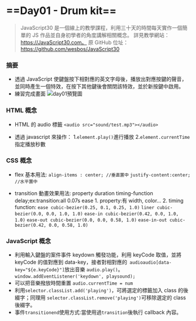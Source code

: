 # ==Day01 - Drum kit==

> JavaScript30 是一個線上的教學課程，利用三十天的時間每天實作一個簡單的 JS 作品並自身初學者的角度講解相關概念。
> 詳見教學網站：https://JavaScript30.com。
> 原 GitHub 位址：https://github.com/wesbos/JavaScript30

### 摘要

- 透過 JavaScript 使鍵盤按下相對應的英文字母後，播放出對應按鍵的聲音，並同時產生一個特效，在按下其他鍵後會關閉該特效，並於新按鍵中啟用。
- 練習完成畫面
  ![day01預覽圖](https://i.imgur.com/JsjKugV.jpg)

### HTML 概念

- HTML 的 audio 標籤
  `<audio src="sound/test.mp3"></audio>`

- 透過 javascript 來操作： 1.`element.play()`進行播放 2.`element.currentTime`指定播放秒數

### CSS 概念

- flex 基本用法:
  `align-items : center; //垂直置中`
  `justify-content:center; //水平置中`

- transition 動畫效果用法: property duration timing-function delay;ex:transition:all 0.07s ease 1. property:有 width, color... 2. timing function:
  `ease cubic-bezier(0.25, 0.1, 0.25, 1.0)`
  `liner cubic-bezier(0.0, 0.0, 1.0, 1.0)`
  `ease-in cubic-bezier(0.42, 0.0, 1.0, 1.0)`
  `ease-out cubic-bezier(0.0, 0.0, 0.58, 1.0)`
  `ease-in-out cubic-bezier(0.42, 0.0, 0.58, 1.0)`

### JavaScript 概念

- 利用輸入鍵盤的案件事件 keydown 觸發功能，利用 keyCode 取值，並將 keyCode 的值對應到 data-key，接者對相對應的` audioaudio[data-key="${e.keyCode}"]`放出音樂 `audio.play()`。
  `window.addEventListener('keydown', playsound);`
- 可以把音樂撥放時間重置 `audio.currentTime = num`
- 利用`selector.classList.add('playing')`，可將選定的標籤加入 class 的後綴字；同理用 `selector.classList.remove('playing')`可移除選定的 class 後綴字。
- 事件`transitionend`使用方式:當使用過`transition`後執行 callback 內容。
